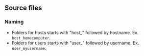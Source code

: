 ## Source files

### Naming
+ Folders for hosts starts with "host_" followed by hostname. Ex. ``host_homecomputer``.
+ Folders for users starts with "user_" followed by username. Ex. ``user_myusername``.

